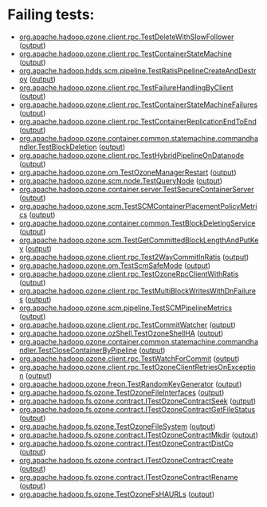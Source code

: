# Failing tests: 

 * [org.apache.hadoop.ozone.client.rpc.TestDeleteWithSlowFollower](/tmp/log/pr/pr-hdds-2174-pqx5g/integration/workdir/hadoop-ozone/integration-test/org.apache.hadoop.ozone.client.rpc.TestDeleteWithSlowFollower.txt) ([output](/tmp/log/pr/pr-hdds-2174-pqx5g/integration/workdir/hadoop-ozone/integration-test/org.apache.hadoop.ozone.client.rpc.TestDeleteWithSlowFollower-output.txt/))
 * [org.apache.hadoop.ozone.client.rpc.TestContainerStateMachine](/tmp/log/pr/pr-hdds-2174-pqx5g/integration/workdir/hadoop-ozone/integration-test/org.apache.hadoop.ozone.client.rpc.TestContainerStateMachine.txt) ([output](/tmp/log/pr/pr-hdds-2174-pqx5g/integration/workdir/hadoop-ozone/integration-test/org.apache.hadoop.ozone.client.rpc.TestContainerStateMachine-output.txt/))
 * [org.apache.hadoop.hdds.scm.pipeline.TestRatisPipelineCreateAndDestroy](/tmp/log/pr/pr-hdds-2174-pqx5g/integration/workdir/hadoop-ozone/integration-test/org.apache.hadoop.hdds.scm.pipeline.TestRatisPipelineCreateAndDestroy.txt) ([output](/tmp/log/pr/pr-hdds-2174-pqx5g/integration/workdir/hadoop-ozone/integration-test/org.apache.hadoop.hdds.scm.pipeline.TestRatisPipelineCreateAndDestroy-output.txt/))
 * [org.apache.hadoop.ozone.client.rpc.TestFailureHandlingByClient](/tmp/log/pr/pr-hdds-2174-pqx5g/integration/workdir/hadoop-ozone/integration-test/org.apache.hadoop.ozone.client.rpc.TestFailureHandlingByClient.txt) ([output](/tmp/log/pr/pr-hdds-2174-pqx5g/integration/workdir/hadoop-ozone/integration-test/org.apache.hadoop.ozone.client.rpc.TestFailureHandlingByClient-output.txt/))
 * [org.apache.hadoop.ozone.client.rpc.TestContainerStateMachineFailures](/tmp/log/pr/pr-hdds-2174-pqx5g/integration/workdir/hadoop-ozone/integration-test/org.apache.hadoop.ozone.client.rpc.TestContainerStateMachineFailures.txt) ([output](/tmp/log/pr/pr-hdds-2174-pqx5g/integration/workdir/hadoop-ozone/integration-test/org.apache.hadoop.ozone.client.rpc.TestContainerStateMachineFailures-output.txt/))
 * [org.apache.hadoop.ozone.client.rpc.TestContainerReplicationEndToEnd](/tmp/log/pr/pr-hdds-2174-pqx5g/integration/workdir/hadoop-ozone/integration-test/org.apache.hadoop.ozone.client.rpc.TestContainerReplicationEndToEnd.txt) ([output](/tmp/log/pr/pr-hdds-2174-pqx5g/integration/workdir/hadoop-ozone/integration-test/org.apache.hadoop.ozone.client.rpc.TestContainerReplicationEndToEnd-output.txt/))
 * [org.apache.hadoop.ozone.container.common.statemachine.commandhandler.TestBlockDeletion](/tmp/log/pr/pr-hdds-2174-pqx5g/integration/workdir/hadoop-ozone/integration-test/org.apache.hadoop.ozone.container.common.statemachine.commandhandler.TestBlockDeletion.txt) ([output](/tmp/log/pr/pr-hdds-2174-pqx5g/integration/workdir/hadoop-ozone/integration-test/org.apache.hadoop.ozone.container.common.statemachine.commandhandler.TestBlockDeletion-output.txt/))
 * [org.apache.hadoop.ozone.client.rpc.TestHybridPipelineOnDatanode](/tmp/log/pr/pr-hdds-2174-pqx5g/integration/workdir/hadoop-ozone/integration-test/org.apache.hadoop.ozone.client.rpc.TestHybridPipelineOnDatanode.txt) ([output](/tmp/log/pr/pr-hdds-2174-pqx5g/integration/workdir/hadoop-ozone/integration-test/org.apache.hadoop.ozone.client.rpc.TestHybridPipelineOnDatanode-output.txt/))
 * [org.apache.hadoop.ozone.om.TestOzoneManagerRestart](/tmp/log/pr/pr-hdds-2174-pqx5g/integration/workdir/hadoop-ozone/integration-test/org.apache.hadoop.ozone.om.TestOzoneManagerRestart.txt) ([output](/tmp/log/pr/pr-hdds-2174-pqx5g/integration/workdir/hadoop-ozone/integration-test/org.apache.hadoop.ozone.om.TestOzoneManagerRestart-output.txt/))
 * [org.apache.hadoop.ozone.scm.node.TestQueryNode](/tmp/log/pr/pr-hdds-2174-pqx5g/integration/workdir/hadoop-ozone/integration-test/org.apache.hadoop.ozone.scm.node.TestQueryNode.txt) ([output](/tmp/log/pr/pr-hdds-2174-pqx5g/integration/workdir/hadoop-ozone/integration-test/org.apache.hadoop.ozone.scm.node.TestQueryNode-output.txt/))
 * [org.apache.hadoop.ozone.container.server.TestSecureContainerServer](/tmp/log/pr/pr-hdds-2174-pqx5g/integration/workdir/hadoop-ozone/integration-test/org.apache.hadoop.ozone.container.server.TestSecureContainerServer.txt) ([output](/tmp/log/pr/pr-hdds-2174-pqx5g/integration/workdir/hadoop-ozone/integration-test/org.apache.hadoop.ozone.container.server.TestSecureContainerServer-output.txt/))
 * [org.apache.hadoop.ozone.scm.TestSCMContainerPlacementPolicyMetrics](/tmp/log/pr/pr-hdds-2174-pqx5g/integration/workdir/hadoop-ozone/integration-test/org.apache.hadoop.ozone.scm.TestSCMContainerPlacementPolicyMetrics.txt) ([output](/tmp/log/pr/pr-hdds-2174-pqx5g/integration/workdir/hadoop-ozone/integration-test/org.apache.hadoop.ozone.scm.TestSCMContainerPlacementPolicyMetrics-output.txt/))
 * [org.apache.hadoop.ozone.container.common.TestBlockDeletingService](/tmp/log/pr/pr-hdds-2174-pqx5g/integration/workdir/hadoop-ozone/integration-test/org.apache.hadoop.ozone.container.common.TestBlockDeletingService.txt) ([output](/tmp/log/pr/pr-hdds-2174-pqx5g/integration/workdir/hadoop-ozone/integration-test/org.apache.hadoop.ozone.container.common.TestBlockDeletingService-output.txt/))
 * [org.apache.hadoop.ozone.scm.TestGetCommittedBlockLengthAndPutKey](/tmp/log/pr/pr-hdds-2174-pqx5g/integration/workdir/hadoop-ozone/integration-test/org.apache.hadoop.ozone.scm.TestGetCommittedBlockLengthAndPutKey.txt) ([output](/tmp/log/pr/pr-hdds-2174-pqx5g/integration/workdir/hadoop-ozone/integration-test/org.apache.hadoop.ozone.scm.TestGetCommittedBlockLengthAndPutKey-output.txt/))
 * [org.apache.hadoop.ozone.client.rpc.Test2WayCommitInRatis](/tmp/log/pr/pr-hdds-2174-pqx5g/integration/workdir/hadoop-ozone/integration-test/org.apache.hadoop.ozone.client.rpc.Test2WayCommitInRatis.txt) ([output](/tmp/log/pr/pr-hdds-2174-pqx5g/integration/workdir/hadoop-ozone/integration-test/org.apache.hadoop.ozone.client.rpc.Test2WayCommitInRatis-output.txt/))
 * [org.apache.hadoop.ozone.om.TestScmSafeMode](/tmp/log/pr/pr-hdds-2174-pqx5g/integration/workdir/hadoop-ozone/integration-test/org.apache.hadoop.ozone.om.TestScmSafeMode.txt) ([output](/tmp/log/pr/pr-hdds-2174-pqx5g/integration/workdir/hadoop-ozone/integration-test/org.apache.hadoop.ozone.om.TestScmSafeMode-output.txt/))
 * [org.apache.hadoop.ozone.client.rpc.TestOzoneRpcClientWithRatis](/tmp/log/pr/pr-hdds-2174-pqx5g/integration/workdir/hadoop-ozone/integration-test/org.apache.hadoop.ozone.client.rpc.TestOzoneRpcClientWithRatis.txt) ([output](/tmp/log/pr/pr-hdds-2174-pqx5g/integration/workdir/hadoop-ozone/integration-test/org.apache.hadoop.ozone.client.rpc.TestOzoneRpcClientWithRatis-output.txt/))
 * [org.apache.hadoop.ozone.client.rpc.TestMultiBlockWritesWithDnFailures](/tmp/log/pr/pr-hdds-2174-pqx5g/integration/workdir/hadoop-ozone/integration-test/org.apache.hadoop.ozone.client.rpc.TestMultiBlockWritesWithDnFailures.txt) ([output](/tmp/log/pr/pr-hdds-2174-pqx5g/integration/workdir/hadoop-ozone/integration-test/org.apache.hadoop.ozone.client.rpc.TestMultiBlockWritesWithDnFailures-output.txt/))
 * [org.apache.hadoop.ozone.scm.pipeline.TestSCMPipelineMetrics](/tmp/log/pr/pr-hdds-2174-pqx5g/integration/workdir/hadoop-ozone/integration-test/org.apache.hadoop.ozone.scm.pipeline.TestSCMPipelineMetrics.txt) ([output](/tmp/log/pr/pr-hdds-2174-pqx5g/integration/workdir/hadoop-ozone/integration-test/org.apache.hadoop.ozone.scm.pipeline.TestSCMPipelineMetrics-output.txt/))
 * [org.apache.hadoop.ozone.client.rpc.TestCommitWatcher](/tmp/log/pr/pr-hdds-2174-pqx5g/integration/workdir/hadoop-ozone/integration-test/org.apache.hadoop.ozone.client.rpc.TestCommitWatcher.txt) ([output](/tmp/log/pr/pr-hdds-2174-pqx5g/integration/workdir/hadoop-ozone/integration-test/org.apache.hadoop.ozone.client.rpc.TestCommitWatcher-output.txt/))
 * [org.apache.hadoop.ozone.ozShell.TestOzoneShellHA](/tmp/log/pr/pr-hdds-2174-pqx5g/integration/workdir/hadoop-ozone/integration-test/org.apache.hadoop.ozone.ozShell.TestOzoneShellHA.txt) ([output](/tmp/log/pr/pr-hdds-2174-pqx5g/integration/workdir/hadoop-ozone/integration-test/org.apache.hadoop.ozone.ozShell.TestOzoneShellHA-output.txt/))
 * [org.apache.hadoop.ozone.container.common.statemachine.commandhandler.TestCloseContainerByPipeline](/tmp/log/pr/pr-hdds-2174-pqx5g/integration/workdir/hadoop-ozone/integration-test/org.apache.hadoop.ozone.container.common.statemachine.commandhandler.TestCloseContainerByPipeline.txt) ([output](/tmp/log/pr/pr-hdds-2174-pqx5g/integration/workdir/hadoop-ozone/integration-test/org.apache.hadoop.ozone.container.common.statemachine.commandhandler.TestCloseContainerByPipeline-output.txt/))
 * [org.apache.hadoop.ozone.client.rpc.TestWatchForCommit](/tmp/log/pr/pr-hdds-2174-pqx5g/integration/workdir/hadoop-ozone/integration-test/org.apache.hadoop.ozone.client.rpc.TestWatchForCommit.txt) ([output](/tmp/log/pr/pr-hdds-2174-pqx5g/integration/workdir/hadoop-ozone/integration-test/org.apache.hadoop.ozone.client.rpc.TestWatchForCommit-output.txt/))
 * [org.apache.hadoop.ozone.client.rpc.TestOzoneClientRetriesOnException](/tmp/log/pr/pr-hdds-2174-pqx5g/integration/workdir/hadoop-ozone/integration-test/org.apache.hadoop.ozone.client.rpc.TestOzoneClientRetriesOnException.txt) ([output](/tmp/log/pr/pr-hdds-2174-pqx5g/integration/workdir/hadoop-ozone/integration-test/org.apache.hadoop.ozone.client.rpc.TestOzoneClientRetriesOnException-output.txt/))
 * [org.apache.hadoop.ozone.freon.TestRandomKeyGenerator](/tmp/log/pr/pr-hdds-2174-pqx5g/integration/workdir/hadoop-ozone/tools/org.apache.hadoop.ozone.freon.TestRandomKeyGenerator.txt) ([output](/tmp/log/pr/pr-hdds-2174-pqx5g/integration/workdir/hadoop-ozone/tools/org.apache.hadoop.ozone.freon.TestRandomKeyGenerator-output.txt/))
 * [org.apache.hadoop.fs.ozone.TestOzoneFileInterfaces](/tmp/log/pr/pr-hdds-2174-pqx5g/integration/workdir/hadoop-ozone/ozonefs/org.apache.hadoop.fs.ozone.TestOzoneFileInterfaces.txt) ([output](/tmp/log/pr/pr-hdds-2174-pqx5g/integration/workdir/hadoop-ozone/ozonefs/org.apache.hadoop.fs.ozone.TestOzoneFileInterfaces-output.txt/))
 * [org.apache.hadoop.fs.ozone.contract.ITestOzoneContractSeek](/tmp/log/pr/pr-hdds-2174-pqx5g/integration/workdir/hadoop-ozone/ozonefs/org.apache.hadoop.fs.ozone.contract.ITestOzoneContractSeek.txt) ([output](/tmp/log/pr/pr-hdds-2174-pqx5g/integration/workdir/hadoop-ozone/ozonefs/org.apache.hadoop.fs.ozone.contract.ITestOzoneContractSeek-output.txt/))
 * [org.apache.hadoop.fs.ozone.contract.ITestOzoneContractGetFileStatus](/tmp/log/pr/pr-hdds-2174-pqx5g/integration/workdir/hadoop-ozone/ozonefs/org.apache.hadoop.fs.ozone.contract.ITestOzoneContractGetFileStatus.txt) ([output](/tmp/log/pr/pr-hdds-2174-pqx5g/integration/workdir/hadoop-ozone/ozonefs/org.apache.hadoop.fs.ozone.contract.ITestOzoneContractGetFileStatus-output.txt/))
 * [org.apache.hadoop.fs.ozone.TestOzoneFileSystem](/tmp/log/pr/pr-hdds-2174-pqx5g/integration/workdir/hadoop-ozone/ozonefs/org.apache.hadoop.fs.ozone.TestOzoneFileSystem.txt) ([output](/tmp/log/pr/pr-hdds-2174-pqx5g/integration/workdir/hadoop-ozone/ozonefs/org.apache.hadoop.fs.ozone.TestOzoneFileSystem-output.txt/))
 * [org.apache.hadoop.fs.ozone.contract.ITestOzoneContractMkdir](/tmp/log/pr/pr-hdds-2174-pqx5g/integration/workdir/hadoop-ozone/ozonefs/org.apache.hadoop.fs.ozone.contract.ITestOzoneContractMkdir.txt) ([output](/tmp/log/pr/pr-hdds-2174-pqx5g/integration/workdir/hadoop-ozone/ozonefs/org.apache.hadoop.fs.ozone.contract.ITestOzoneContractMkdir-output.txt/))
 * [org.apache.hadoop.fs.ozone.contract.ITestOzoneContractDistCp](/tmp/log/pr/pr-hdds-2174-pqx5g/integration/workdir/hadoop-ozone/ozonefs/org.apache.hadoop.fs.ozone.contract.ITestOzoneContractDistCp.txt) ([output](/tmp/log/pr/pr-hdds-2174-pqx5g/integration/workdir/hadoop-ozone/ozonefs/org.apache.hadoop.fs.ozone.contract.ITestOzoneContractDistCp-output.txt/))
 * [org.apache.hadoop.fs.ozone.contract.ITestOzoneContractCreate](/tmp/log/pr/pr-hdds-2174-pqx5g/integration/workdir/hadoop-ozone/ozonefs/org.apache.hadoop.fs.ozone.contract.ITestOzoneContractCreate.txt) ([output](/tmp/log/pr/pr-hdds-2174-pqx5g/integration/workdir/hadoop-ozone/ozonefs/org.apache.hadoop.fs.ozone.contract.ITestOzoneContractCreate-output.txt/))
 * [org.apache.hadoop.fs.ozone.contract.ITestOzoneContractRename](/tmp/log/pr/pr-hdds-2174-pqx5g/integration/workdir/hadoop-ozone/ozonefs/org.apache.hadoop.fs.ozone.contract.ITestOzoneContractRename.txt) ([output](/tmp/log/pr/pr-hdds-2174-pqx5g/integration/workdir/hadoop-ozone/ozonefs/org.apache.hadoop.fs.ozone.contract.ITestOzoneContractRename-output.txt/))
 * [org.apache.hadoop.fs.ozone.TestOzoneFsHAURLs](/tmp/log/pr/pr-hdds-2174-pqx5g/integration/workdir/hadoop-ozone/ozonefs/org.apache.hadoop.fs.ozone.TestOzoneFsHAURLs.txt) ([output](/tmp/log/pr/pr-hdds-2174-pqx5g/integration/workdir/hadoop-ozone/ozonefs/org.apache.hadoop.fs.ozone.TestOzoneFsHAURLs-output.txt/))
